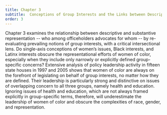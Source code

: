 ```yaml
---
title: Chapter 3
subtitle:  Conceptions of Group Interests and the Links between Descriptive and Substantive Representation
order: 3
---
```


Chapter 3 examines the relationship between descriptive and substantive representation -- who among officeholders advocates for whom -- by re-evaluating prevailing notions of group interests, with a critical intersectional lens. Do single-axis conceptions of women’s issues, Black interests, and Latinx interests obscure the representational efforts of women of color, especially when they include only narrowly or explicitly defined group-specific concerns? Extensive analysis of policy leadership activity in fifteen state houses in 1997 and 2005 shows that women of color are always on the forefront of legislating on behalf of group interests, no matter how they are defined. Their leadership is particularly strong and distinctive on issues of overlapping concern to all three groups, namely health and education. Ignoring issues of health and education, which are not always framed explicitly in group-specific terms, therefore, will underestimate the leadership of women of color and obscure the complexities of race, gender, and representation.